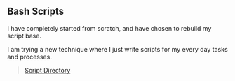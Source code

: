 ## Bash Scripts
I have completely started from scratch, and have chosen to rebuild my script base.

I am trying a new technique where I just write scripts for my every day tasks and processes.

> [Script Directory](https://jacfearsome.github.io/bash-scripts/#/)
